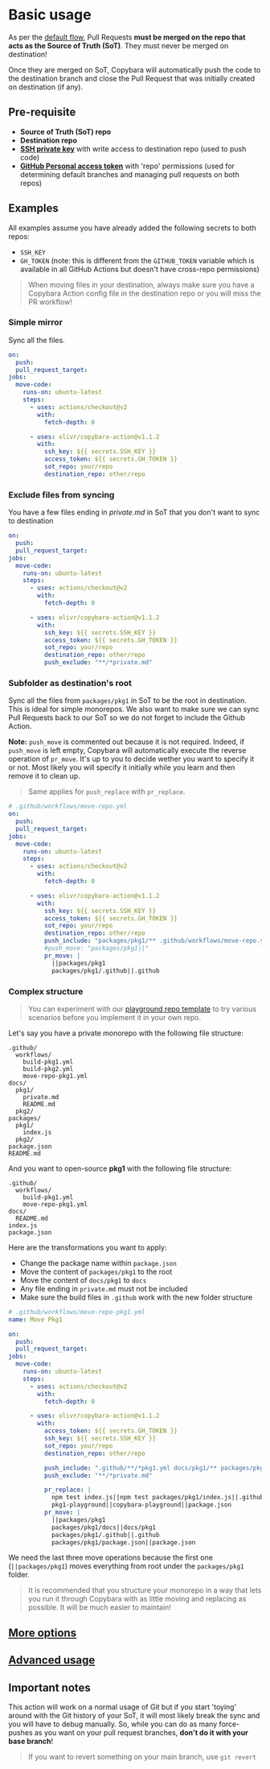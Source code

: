 # Basic usage

As per the [default flow](README.md#default-flow), Pull Requests **must be merged on the repo that acts as the Source of Truth (SoT)**. They must never be merged on destination!

Once they are merged on SoT, Copybara will automatically push the code to the destination branch and close the Pull Request that was initially created on destination (if any).

## Pre-requisite

- **Source of Truth (SoT) repo**
- **Destination repo**
- **[SSH private key](ssh-keys.md)** with write access to destination repo (used to push code)
- **[GitHub Personal access token](https://github.com/settings/tokens)** with 'repo' permissions (used for determining default branches and managing pull requests on both repos)

## Examples

All examples assume you have already added the following secrets to both repos:

- `SSH_KEY`
- `GH_TOKEN` (note: this is different from the `GITHUB_TOKEN` variable which is available in all GitHub Actions but doesn't have cross-repo permissions)

> When moving files in your destination, always make sure you have a Copybara Action config file in the destination repo or you will miss the PR workflow!

### Simple mirror

Sync all the files.

```yaml
on:
  push:
  pull_request_target:
jobs:
  move-code:
    runs-on: ubuntu-latest
    steps:
      - uses: actions/checkout@v2
        with:
          fetch-depth: 0

      - uses: olivr/copybara-action@v1.1.2
        with:
          ssh_key: ${{ secrets.SSH_KEY }}
          access_token: ${{ secrets.GH_TOKEN }}
          sot_repo: your/repo
          destination_repo: other/repo
```

### Exclude files from syncing

You have a few files ending in _private.md_ in SoT that you don't want to sync to destination

```yaml
on:
  push:
  pull_request_target:
jobs:
  move-code:
    runs-on: ubuntu-latest
    steps:
      - uses: actions/checkout@v2
        with:
          fetch-depth: 0

      - uses: olivr/copybara-action@v1.1.2
        with:
          ssh_key: ${{ secrets.SSH_KEY }}
          access_token: ${{ secrets.GH_TOKEN }}
          sot_repo: your/repo
          destination_repo: other/repo
          push_exclude: "**/*private.md"
```

### Subfolder as destination's root

Sync all the files from `packages/pkg1` in SoT to be the root in destination. This is ideal for simple monorepos.
We also want to make sure we can sync Pull Requests back to our SoT so we do not forget to include the Github Action.

**Note:** `push_move` is commented out because it is not required. Indeed, if `push_move` is left empty, Copybara will automatically execute the reverse operation of `pr_move`. It's up to you to decide wether you want to specify it or not. Most likely you will specify it initially while you learn and then remove it to clean up.

> Same applies for `push_replace` with `pr_replace`.

```yaml
# .github/workflows/move-repo.yml
on:
  push:
  pull_request_target:
jobs:
  move-code:
    runs-on: ubuntu-latest
    steps:
      - uses: actions/checkout@v2
        with:
          fetch-depth: 0

      - uses: olivr/copybara-action@v1.1.2
        with:
          ssh_key: ${{ secrets.SSH_KEY }}
          access_token: ${{ secrets.GH_TOKEN }}
          sot_repo: your/repo
          destination_repo: other/repo
          push_include: "packages/pkg1/** .github/workflows/move-repo.yml"
          #push_move: "packages/pkg1||"
          pr_move: |
            ||packages/pkg1
            packages/pkg1/.github||.github
```

### Complex structure

> You can experiment with our [playground repo template](https://github.com/olivr/copybara-playground) to try various scenarios before you implement it in your own repo.

Let's say you have a private monorepo with the following file structure:

```text
.github/
  workflows/
    build-pkg1.yml
    build-pkg2.yml
    move-repo-pkg1.yml
docs/
  pkg1/
    private.md
    README.md
  pkg2/
packages/
  pkg1/
    index.js
  pkg2/
package.json
README.md
```

And you want to open-source **pkg1** with the following file structure:

```text
.github/
  workflows/
    build-pkg1.yml
    move-repo-pkg1.yml
docs/
  README.md
index.js
package.json
```

Here are the transformations you want to apply:

- Change the package name within `package.json`
- Move the content of `packages/pkg1` to the root
- Move the content of `docs/pkg1` to `docs`
- Any file ending in `private.md` must not be included
- Make sure the build files in `.github` work with the new folder structure

```yaml
# .github/workflows/move-repo-pkg1.yml
name: Move Pkg1

on:
  push:
  pull_request_target:
jobs:
  move-code:
    runs-on: ubuntu-latest
    steps:
      - uses: actions/checkout@v2
        with:
          fetch-depth: 0

      - uses: olivr/copybara-action@v1.1.2
        with:
          access_token: ${{ secrets.GH_TOKEN }}
          ssh_key: ${{ secrets.SSH_KEY }}
          sot_repo: your/repo
          destination_repo: other/repo

          push_include: ".github/**/*pkg1.yml docs/pkg1/** packages/pkg1/** package.json"
          push_exclude: "**/*private.md"

          pr_replace: |
            npm test index.js||npm test packages/pkg1/index.js||.github/**/build-pkg1.yml
            pkg1-playground||copybara-playground||package.json
          pr_move: |
            ||packages/pkg1
            packages/pkg1/docs||docs/pkg1
            packages/pkg1/.github||.github
            packages/pkg1/package.json||package.json
```

We need the last three move operations because the first one (`||packages/pkg1`) moves everything from root under the `packages/pkg1` folder.

> It is recommended that you structure your monorepo in a way that lets you run it through Copybara with as little moving and replacing as possible. It will be much easier to maintain!

## [More options](inputs.md)

## [Advanced usage](advanced-usage.md)

## Important notes

This action will work on a normal usage of Git but if you start 'toying' around with the Git history of your SoT, it will most likely break the sync and you will have to debug manually. So, while you can do as many force-pushes as you want on your pull request branches, **don't do it with your base branch**!

> If you want to revert something on your main branch, use `git revert`
